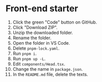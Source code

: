 # Front-end starter

1. Click the green "Code" button on GitHub.
1. Click "Download ZIP".
1. Unzip the downloaded folder.
1. Rename the folder.
1. Open the folder in VS Code.
1. Delete `pnpm-lock.yaml`.
1. Run `pnpm i`.
1. Run `pnpm up -L`.
1. Edit `components/Head.tsx`.
1. Change the name in `package.json`.
1. In the `README.md` file, delete the texts.
